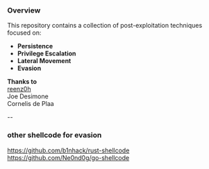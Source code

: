 ### Overview  

This repository contains a collection of post-exploitation techniques focused on:  
- **Persistence**  
- **Privilege Escalation**  
- **Lateral Movement**  
- **Evasion**  

**Thanks to**  
[reenz0h](https://x.com/SEKTOR7net)  
Joe Desimone  
Cornelis de Plaa      

--


### other shellcode for evasion  
https://github.com/b1nhack/rust-shellcode  
https://github.com/Ne0nd0g/go-shellcode  
